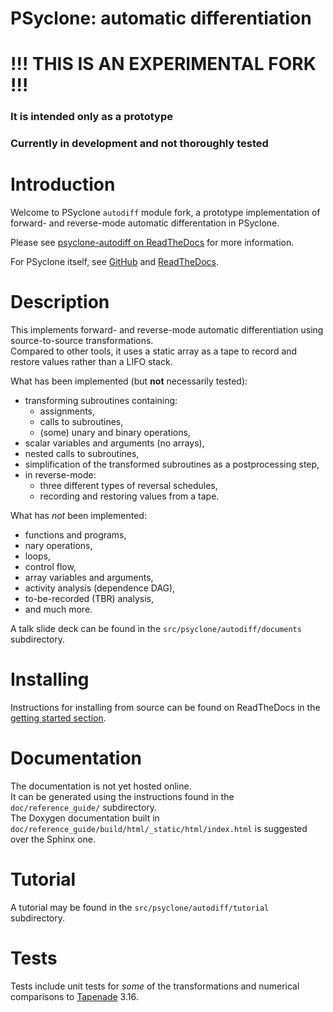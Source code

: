 # PSyclone: automatic differentiation

# !!! THIS IS AN EXPERIMENTAL FORK !!! #
### It is intended only as a prototype ###
### Currently in development and not thoroughly tested ###

# Introduction #

Welcome to PSyclone `autodiff` module fork, a prototype implementation of forward- and reverse-mode automatic differentation in PSyclone.  

Please see [psyclone-autodiff on ReadTheDocs](https://psyclone-autodiff.readthedocs.io/) for more information.

For PSyclone itself, see [GitHub](https://github.com/stfc/PSyclone) and [ReadTheDocs](http://psyclone.readthedocs.io).  

# Description #

This implements forward- and reverse-mode automatic differentiation using source-to-source transformations.  
Compared to other tools, it uses a static array as a tape to record and restore values rather than a LIFO stack.

What has been implemented (but **not** necessarily tested):  
- transforming subroutines containing:
    - assignments,
    - calls to subroutines,
    - (some) unary and binary operations,
- scalar variables and arguments (no arrays),
- nested calls to subroutines,
- simplification of the transformed subroutines as a postprocessing step,
- in reverse-mode:
    - three different types of reversal schedules,
    - recording and restoring values from a tape.

What has *not* been implemented:
- functions and programs,
- nary operations,
- loops,
- control flow,
- array variables and arguments,
- activity analysis (dependence DAG),
- to-be-recorded (TBR) analysis,
- and much more.

A talk slide deck can be found in the `src/psyclone/autodiff/documents` subdirectory.

# Installing #

Instructions for installing from source can be found on ReadTheDocs in the [getting started section](https://psyclone-autodiff.readthedocs.io/en/latest/getting_started.html).

# Documentation #

The documentation is not yet hosted online.  
It can be generated using the instructions found in the `doc/reference_guide/` subdirectory.  
The Doxygen documentation built in `doc/reference_guide/build/html/_static/html/index.html` is suggested over the Sphinx one.

# Tutorial #

A tutorial may be found in the `src/psyclone/autodiff/tutorial` subdirectory.  

# Tests #
 
Tests include unit tests for *some* of the transformations and numerical comparisons to [Tapenade](https://team.inria.fr/ecuador/en/tapenade/) 3.16.

